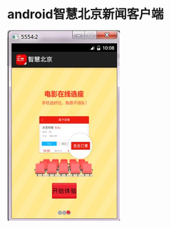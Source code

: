 # android智慧北京新闻客户端
![image](https://github.com/dongxiaobing/android_163_client/blob/master/pic/splash.jpg)
